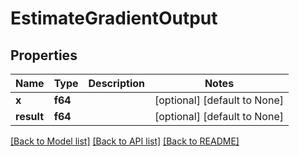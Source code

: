 # EstimateGradientOutput

## Properties
Name | Type | Description | Notes
------------ | ------------- | ------------- | -------------
**x** | **f64** |  | [optional] [default to None]
**result** | **f64** |  | [optional] [default to None]

[[Back to Model list]](../README.md#documentation-for-models) [[Back to API list]](../README.md#documentation-for-api-endpoints) [[Back to README]](../README.md)


